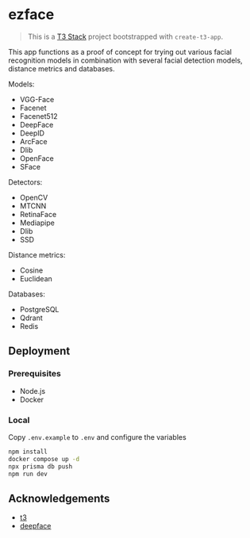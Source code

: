 # ezface

> This is a [T3 Stack](https://create.t3.gg/) project bootstrapped with `create-t3-app`.

This app functions as a proof of concept for trying out various facial recognition models in combination with several facial detection models, distance metrics and databases.

Models:

- VGG-Face
- Facenet
- Facenet512
- DeepFace
- DeepID
- ArcFace
- Dlib
- OpenFace
- SFace

Detectors:

- OpenCV
- MTCNN
- RetinaFace
- Mediapipe
- Dlib
- SSD

Distance metrics:

- Cosine
- Euclidean

Databases:

- PostgreSQL
- Qdrant
- Redis

## Deployment

### Prerequisites

- Node.js
- Docker

### Local

Copy `.env.example` to `.env` and configure the variables

```bash
npm install
docker compose up -d
npx prisma db push
npm run dev
```

## Acknowledgements

- [t3]("https://create.t3.gg")
- [deepface]("https://github.com/serengil/deepface")
